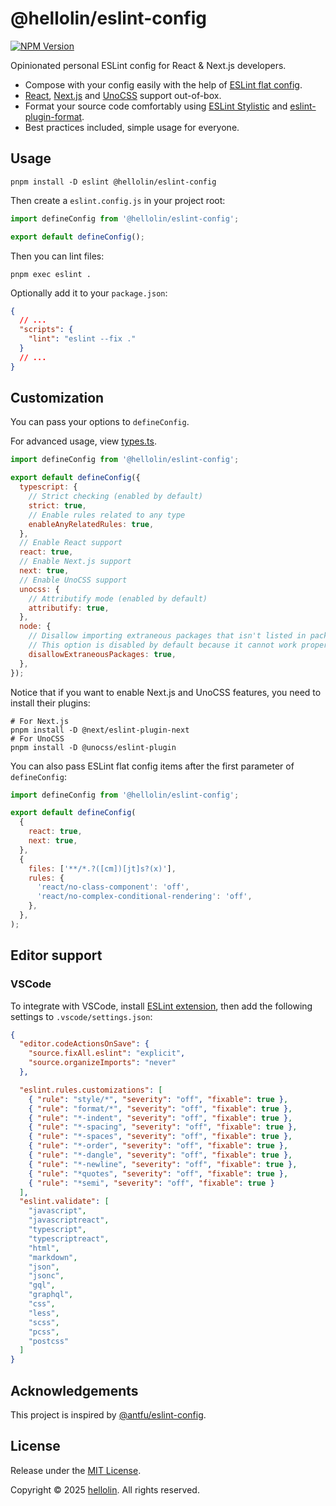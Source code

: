 # @hellolin/eslint-config

[![NPM Version](https://img.shields.io/npm/v/%40hellolin%2Feslint-config?style=flat-square)](https://npmjs.com/package/@hellolin/eslint-config)

Opinionated personal ESLint config for React & Next.js developers.

- Compose with your config easily with the help of [ESLint flat config](https://eslint.org/docs/latest/use/configure/configuration-files).
- [React](https://react.dev/), [Next.js](https://nextjs.org/) and [UnoCSS](https://unocss.dev/) support out-of-box.
- Format your source code comfortably using [ESLint Stylistic](https://eslint.style/) and [eslint-plugin-format](https://github.com/antfu/eslint-plugin-format).
- Best practices included, simple usage for everyone.

## Usage

```shell
pnpm install -D eslint @hellolin/eslint-config
```

Then create a `eslint.config.js` in your project root:

```js
import defineConfig from '@hellolin/eslint-config';

export default defineConfig();
```

Then you can lint files:

```shell
pnpm exec eslint .
```

Optionally add it to your `package.json`:

```json
{
  // ...
  "scripts": {
    "lint": "eslint --fix ."
  }
  // ...
}
```

## Customization

You can pass your options to `defineConfig`.

For advanced usage, view [types.ts](https://github.com/VLTHellolin/eslint-config/blob/main/src/types.ts).

```js
import defineConfig from '@hellolin/eslint-config';

export default defineConfig({
  typescript: {
    // Strict checking (enabled by default)
    strict: true,
    // Enable rules related to any type
    enableAnyRelatedRules: true,
  },
  // Enable React support
  react: true,
  // Enable Next.js support
  next: true,
  // Enable UnoCSS support
  unocss: {
    // Attributify mode (enabled by default)
    attributify: true,
  },
  node: {
    // Disallow importing extraneous packages that isn't listed in package.json
    // This option is disabled by default because it cannot work properly in monorepo projects
    disallowExtraneousPackages: true,
  },
});
```

Notice that if you want to enable Next.js and UnoCSS features, you need to install their plugins:

```shell
# For Next.js
pnpm install -D @next/eslint-plugin-next
# For UnoCSS
pnpm install -D @unocss/eslint-plugin
```

You can also pass ESLint flat config items after the first parameter of `defineConfig`:

```js
import defineConfig from '@hellolin/eslint-config';

export default defineConfig(
  {
    react: true,
    next: true,
  },
  {
    files: ['**/*.?([cm])[jt]s?(x)'],
    rules: {
      'react/no-class-component': 'off',
      'react/no-complex-conditional-rendering': 'off',
    },
  },
);
```

## Editor support

### VSCode

To integrate with VSCode, install [ESLint extension](https://marketplace.visualstudio.com/items?itemName=dbaeumer.vscode-eslint), then add the following settings to `.vscode/settings.json`:

```json
{
  "editor.codeActionsOnSave": {
    "source.fixAll.eslint": "explicit",
    "source.organizeImports": "never"
  },

  "eslint.rules.customizations": [
    { "rule": "style/*", "severity": "off", "fixable": true },
    { "rule": "format/*", "severity": "off", "fixable": true },
    { "rule": "*-indent", "severity": "off", "fixable": true },
    { "rule": "*-spacing", "severity": "off", "fixable": true },
    { "rule": "*-spaces", "severity": "off", "fixable": true },
    { "rule": "*-order", "severity": "off", "fixable": true },
    { "rule": "*-dangle", "severity": "off", "fixable": true },
    { "rule": "*-newline", "severity": "off", "fixable": true },
    { "rule": "*quotes", "severity": "off", "fixable": true },
    { "rule": "*semi", "severity": "off", "fixable": true }
  ],
  "eslint.validate": [
    "javascript",
    "javascriptreact",
    "typescript",
    "typescriptreact",
    "html",
    "markdown",
    "json",
    "jsonc",
    "gql",
    "graphql",
    "css",
    "less",
    "scss",
    "pcss",
    "postcss"
  ]
}
```

## Acknowledgements

This project is inspired by [@antfu/eslint-config](https://github.com/antfu/eslint-config).

## License

Release under the [MIT License](https://github.com/VLTHellolin/eslint-config/blob/main/LICENSE).

Copyright © 2025 [hellolin](https://hellolin.top). All rights reserved.

